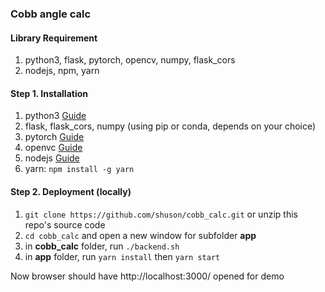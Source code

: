 ### Cobb angle calc

#### Library Requirement
1. python3, flask, pytorch, opencv, numpy, flask_cors
2. nodejs, npm, yarn

#### Step 1. Installation
1. python3 [Guide](https://realpython.com/installing-python/)
2. flask, flask_cors, numpy (using pip or conda, depends on your choice)
3. pytorch [Guide](https://pytorch.org/get-started/locally/)
4. openvc [Guide](https://pypi.org/project/opencv-python/)
5. nodejs [Guide](https://nodejs.org/en/)
6. yarn: ```npm install -g yarn```

#### Step 2. Deployment (locally)
1. ```git clone https://github.com/shuson/cobb_calc.git``` or unzip this repo's source code 
2. ```cd cobb_calc``` and open a new window for subfolder __app__ 
3. in __cobb_calc__ folder, run ```./backend.sh```
4. in __app__ folder, run ```yarn install``` then ```yarn start```

Now browser should have http://localhost:3000/ opened for demo
